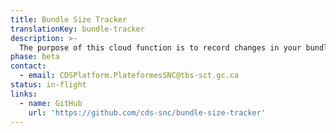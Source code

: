 ```yaml
---
title: Bundle Size Tracker
translationKey: bundle-tracker
description: >-
  The purpose of this cloud function is to record changes in your bundle size over time.
phase: beta
contact:
  - email: CDSPlatform.PlateformesSNC@tbs-sct.gc.ca
status: in-flight
links:
  - name: GitHub
    url: 'https://github.com/cds-snc/bundle-size-tracker'
---
```


